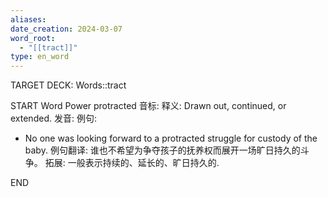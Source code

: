 ```yaml
---
aliases: 
date_creation: 2024-03-07
word_root:
  - "[[tract]]"
type: en_word
---
```

TARGET DECK: Words::tract

START
Word Power
protracted
音标: 
释义:
Drawn out, continued, or extended.
发音:
例句:
- No one was looking forward to a protracted struggle for custody of the baby.
例句翻译:
谁也不希望为争夺孩子的抚养权而展开一场旷日持久的斗争。
拓展:
一般表示持续的、延长的、旷日持久的.
<!--ID: 1709742604196-->
END